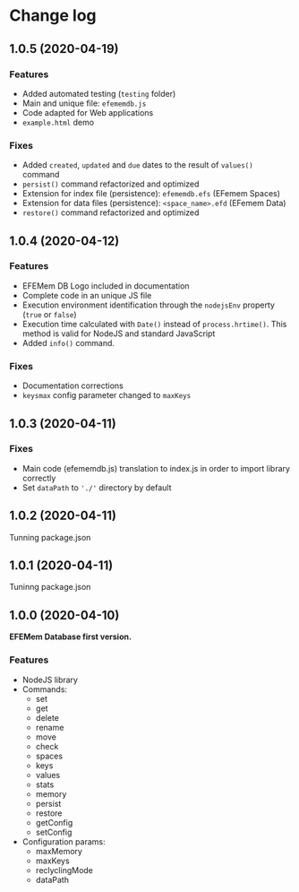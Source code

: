 # Change log

## 1.0.5 (2020-04-19)

### Features

- Added automated testing (`testing` folder)
- Main and unique file: `efememdb.js`
- Code adapted for Web applications
- `example.html` demo



### Fixes

- Added `created`, `updated` and `due` dates to the result of `values()` command
-  `persist()` command refactorized and optimized
- Extension for index file (persistence): `efememdb.efs` (EFemem Spaces)
- Extension for data files (persistence): `<space_name>.efd` (EFemem Data)
- `restore()` command refactorized and optimized



## 1.0.4 (2020-04-12)

### Features

- EFEMem DB Logo included in documentation
- Complete code in an unique JS file
- Execution environment identification through the `nodejsEnv` property (`true` or `false`)
- Execution time calculated with `Date()` instead of `process.hrtime()`. This method is valid for NodeJS and standard JavaScript
- Added `info()` command. 



### Fixes

- Documentation corrections
- `keysmax` config parameter changed to `maxKeys`



## 1.0.3 (2020-04-11)

### Fixes

- Main code (efememdb.js) translation to index.js in order to import library correctly
- Set `dataPath` to `'./'` directory by default



## 1.0.2 (2020-04-11)

Tunning package.json



## 1.0.1 (2020-04-11)

Tuninng package.json



## 1.0.0 (2020-04-10)

**EFEMem Database first version.**

### Features

- NodeJS library
- Commands:
  - set
  - get
  - delete
  - rename
  - move
  - check
  - spaces
  - keys
  - values
  - stats
  - memory
  - persist
  - restore
  - getConfig
  - setConfig
- Configuration params:
  - maxMemory
  - maxKeys
  - reclyclingMode
  - dataPath
